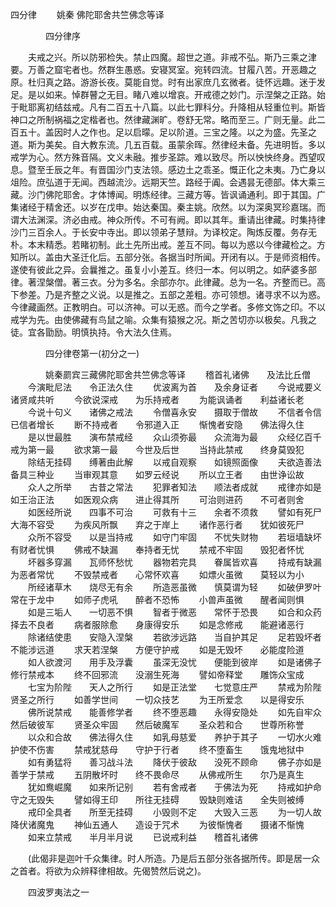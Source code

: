 <!-- { "loadSidebar": true } -->
  四分律
　　姚秦 佛陀耶舍共竺佛念等译




　　　　四分律序

　　夫戒之兴。所以防邪检失。禁止四魔。超世之道。非戒不弘。斯乃三乘之津要。万善之窟宅者也。然群生愚惑。安寝冥室。宛转四流。甘履八苦。开恶趣之原。杜归真之路。游游长夜。莫能自觉。时有出家庶几玄微者。徒怀远趣。迷于发足。是以如来。悼群瞽之无目。睹八难以增哀。开戒德之妙门。示涅槃之正路。始于毗耶离初结兹戒。凡有二百五十八篇。以此七罪科分。升降相从轻重位判。斯皆神口之所制祸福之定楷者也。然律藏渊旷。卷舒无常。略而至三。广则无量。此二百五十。盖因时人之作也。足以启曚。足以阶道。三宝之隆。以之为盛。先圣之道。斯为美矣。自大教东流。几五百载。虽蒙余晖。然律经未备。先进明哲。多以戒学为心。然方殊音隔。文义未融。推步圣踪。难以致尽。所以怏怏终身。西望叹息。暨至壬辰之年。有晋国沙门支法领。感边土之乖圣。慨正化之未夷。乃亡身以俎险。庶弘道于无闻。西越流沙。远期天竺。路经于阗。会遇昙无德部。体大乘三藏。沙门佛陀耶舍。才体博闻。明炼经律。三藏方等。皆讽诵通利。即于其国。广集诸经于精舍还。以岁在戊申。始达秦国。秦主姚。欣然。以为深奥冥珍嘉瑞。而谓大法渊深。济必由戒。神众所传。不可有阙。即以其年。重请出律藏。时集持律沙门三百余人。于长安中寺出。即以领弟子慧辩。为译校定。陶炼反覆。务存无朴。本末精悉。若睹初制。此土先所出戒。差互不同。每以为惑以今律藏检之。方知所以。盖由大圣迁化后。五部分张。各据当时所闻。开闭有以。于是师资相传。遂使有彼此之异。会曩推之。虽复小小差互。终归一本。何以明之。如萨婆多部律。著涅槃僧。著三衣。分为多名。余部亦尔。此律藏。总为一名。齐整而已。高下参差。乃是齐整之义说。以是推之。五部之差粗。亦可领想。诸寻求不以为惑。今律藏画然。正教明白。可以济神。可以无惑。而今之学者。多修文饰之印。不以戒学为先。由使佛藏有鸟鼠之喻。众集有猿猴之况。斯之苦切亦以极矣。凡我之徒。宜各勖励。明慎执持。令大法久住焉。

　　　　四分律卷第一(初分之一)

　　　　姚秦罽宾三藏佛陀耶舍共竺佛念等译
　　稽首礼诸佛　　及法比丘僧
　　今演毗尼法　　令正法久住
　　优波离为首　　及余身证者
　　今说戒要义　　诸贤咸共听
　　今欲说深戒　　为乐持戒者
　　为能讽诵者　　利益诸长老
　　今说十句义　　诸佛之戒法
　　令僧喜永安　　摄取于僧故
　　不信者令信　　已信者增长
　　断不持戒者　　令邪道入正
　　惭愧者安隐　　佛法得久住
　　是以世最胜　　演布禁戒经
　　众山须弥最　　众流海为最
　　众经亿百千　　戒为第一最
　　欲求第一最　　今世及后世
　　当持此禁戒　　终身莫毁犯
　　除结无挂碍　　缚著由此解
　　以戒自观察　　如镜照面像
　　夫欲造善法　　备具三种业
　　当审观其意　　如罗云经说
　　所以立王者　　由世诤讼故
　　众人之所举　　古昔之常法
　　犯罪者知法　　顺法者成就
　　戒律亦如是　　如王治正法
　　如医观众病　　进止得其所
　　可治则进药　　不可者则舍
　　如医经所说　　四事不可治
　　可救有十三　　余者不须救
　　譬如有死尸　　大海不容受
　　为疾风所飘　　弃之于岸上
　　诸作恶行者　　犹如彼死尸
　　众所不容受　　以是当持戒
　　如守门牢固　　不忧失财物
　　若垣墙缺坏　　有财者忧惧
　　佛戒不缺漏　　奉持者无忧
　　禁戒不牢固　　毁犯者怀忧
　　坏器多穿漏　　瓦师怀愁忧
　　器物若完具　　眷属皆欢喜
　　持戒有缺漏　　为恶者常忧
　　不毁禁戒者　　心常怀欢喜
　　如熛火虽微　　莫轻以为小
　　所经诸草木　　烧尽无有余
　　所造恶虽微　　慎莫谓为轻
　　如破伊罗叶　　常在于龙中
　　如师子虎吼　　醉者不恐怖
　　小兽声虽微　　醒者闻则惧
　　如是三垢人　　一切恶不惧
　　智者于微恶　　常怀于恐畏
　　如合和众药　　择去不良者
　　病者服除愈　　身康得安乐
　　如是念修戒　　能避诸恶行
　　除诸结使患　　安隐入涅槃
　　若欲涉远路　　当自护其足
　　足若毁坏者　　不能涉远道
　　求天若涅槃　　方便守护戒
　　如是无毁坏　　必能度险道
　　如人欲渡河　　用手及浮囊
　　虽深无没忧　　便能到彼岸
　　如是诸佛子　　修行禁戒本
　　终不回邪流　　没溺生死海
　　譬如帝释堂　　雕饰众宝成
　　七宝为阶陛　　天人之所行
　　如是正法堂　　七觉意庄严
　　禁戒为阶陛　　贤圣之所行
　　如善学世间　　一切众技艺
　　为王所爱念　　以是得安乐
　　佛所说禁戒　　能善修学者
　　终不堕恶趣　　永得安隐处
　　如先自牢众　　然后破彼军
　　贤圣众牢固　　然后破魔军
　　圣众若和合　　世尊所称誉
　　以众和合故　　佛法得久住
　　如乳母慈爱　　养护于其子
　　一切水火难　　护使不伤害
　　禁戒犹慈母　　守护于行者
　　终不堕畜生　　饿鬼地狱中
　　如有勇猛将　　善习战斗法
　　降伏于彼敌　　没死不顾命
　　佛子亦如是　　善学于禁戒
　　五阴散坏时　　终不畏命尽
　　从佛戒所生　　尔乃是真生
　　犹如鸯崛魔　　如来所记别
　　若有舍戒者　　于佛法为死
　　持戒如护命　　守之无毁失
　　譬如得王印　　所往无挂碍
　　毁缺则难诘　　全失则被缚
　　戒印全具者　　所至无挂碍
　　小毁则不定　　大毁入三恶
　　为一切人故　　降伏诸魔鬼
　　神仙五通人　　造设于咒术
　　为彼惭愧者　　摄诸不惭愧
　　如来立禁戒　　半月半月说
　　已说戒利益　　稽首礼诸佛

　　(此偈非是迦叶千众集律。时人所造。乃是后五部分张各据所传。即是居一众之首者。将欲为众辨释律相故。先偈赞然后说之)。

　　四波罗夷法之一

